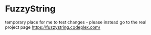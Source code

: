 # FuzzyString
temporary place for me to test changes - please instead go to the real project page https://fuzzystring.codeplex.com/
